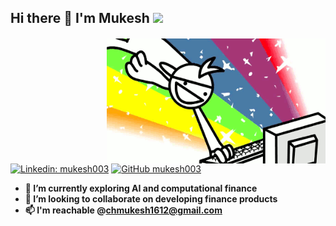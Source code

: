 <h2> Hi there 👋 I'm Mukesh <img src="https://media.giphy.com/media/mGcNjsfWAjY5AEZNw6/giphy.gif" width="50"> </h2>

<img src="https://github.com/1-mukesh-1/1-mukesh-1/blob/main/rbg.gif" height="200" width="350" align="right" style="margin-top: 2px">

[![Linkedin: mukesh003](https://img.shields.io/badge/-mukesh003-blue?style=flat-square&logo=Linkedin&logoColor=white&link=https://www.linkedin.com/in/mukesh-cheemakurthi-039b65170/)](https://www.linkedin.com/in/mukesh-cheemakurthi-039b65170/)  [![GitHub mukesh003](https://img.shields.io/github/followers/mukesh003?label=follow&style=social)](https://github.com/1-mukesh-1)

<b>
<ul>
<li> 🌱 I’m currently exploring AI and computational finance </li> 
<li> 👯 I’m looking to collaborate on developing finance products </li> 
<li> 📫 I'm reachable @<a href="mailto:chmukesh1612@gmail.com">chmukesh1612@gmail.com</a> </li> 
</ul>
</b>
